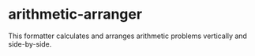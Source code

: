 # arithmetic-arranger
This formatter calculates and arranges arithmetic problems vertically and side-by-side.
